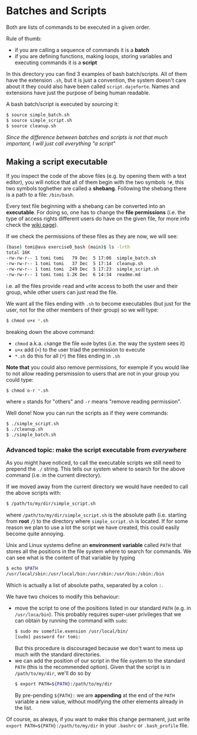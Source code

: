# Batches and Scripts

Both are lists of commands to be executed in a given order.

Rule of thumb:
* if you are calling a sequence of commands it is a **batch**
* if you are defining functions, making loops, storing variables and executing commands it is a **script**

In this directory you can find 3 examples of bash batch/scripts. All of them have the extension `.sh`, but it is just a convention, the system doesn't care about it they could also have been called `script.dajeforte`.
Names and extensions have just the purpose of being human readable.

A bash batch/script is executed by *sourcing* it:

```bash
$ source simple_batch.sh
$ source simple_script.sh
$ source cleanup.sh
```

*Since the difference between batches and scripts is not that much important, I will just call everything "a script"*

## Making a script executable

If you inspect the code of the above files (e.g. by opening them with a text editor), you will notice that all of them begin with the two symbols `!#`, this two symbols toghether are called a **shebang**.
Following the shebang there is a path to a file: `/bin/bash`.

Every text file beginning with a shebang can be converted into an **executable**.
For doing so, one has to change the **file permissions** (i.e. the type of access rights different users do have on the given file, for more info check the [wiki page](https://en.wikipedia.org/wiki/File-system_permissions#Notation_of_traditional_Unix_permissions)).

If we check the permissions of these files as they are now, we will see:

```bash
(base) tomi@ava exercise0_bash (main)$ ls -lrth
total 16K
-rw-rw-r-- 1 tomi tomi   79 Dec  5 17:06  simple_batch.sh
-rw-rw-r-- 1 tomi tomi   37 Dec  5 17:14  cleanup.sh
-rw-rw-r-- 1 tomi tomi  249 Dec  5 17:23  simple_script.sh
-rw-rw-r-- 1 tomi tomi 1.2K Dec  6 14:34  readme.md
```

i.e. all the files provide `r`ead and `w`rite access to both the user and their group, while other users can just read the file.

We want all the files ending with `.sh` to become executables (but just for the user, not for the other members of their group) so we will type:

```bash
$ chmod u+x *.sh
```

breaking down the above command:
* `chmod` a.k.a. `ch`ange the file `mod`e bytes (i.e. the way the system sees it)
* `u+x` add (`+`) to the `u`ser triad the permission to e`x`ecute
* `*.sh` do this for all (`*`) the files ending in `.sh`

**Note that** you could also remove permissions, for exemple if you would like to not allow reading persmission to users that are not in your group you could type:

```bash
$ chmod o-r *.sh
```

where `o` stands for "others" and `-r` means "remove reading permission".

Well done! Now you can run the scripts as if they were commands:

```bash
$ ./simple_script.sh
$ ./cleanup.sh
$ ./simple_batch.sh
```

### Advanced topic: make the script executable from *everywhere*

As you might have noticed, to call the executable scripts we still need to prepend the `./` string.
This tells our system where to search for the above command (i.e. in the current directory).

If we moved away from the current directory we would have needed to call the above scripts with:

```bash
$ /path/to/my/dir/simple_script.sh
```

where `/path/to/my/dir/simple_script.sh` is the absolute path (i.e. starting from **root** `/`) to the directory where `simple_script.sh` is located.
If for some reason we plan to use a lot the script we have created, this could easily become quite annoying.

Unix and Linux systems define an **environment variable** called `PATH` that stores all the positions in the file system where to search for commands.
We can see what is the content of that variable by typing

```bash
$ echo $PATH
/usr/local/sbin:/usr/local/bin:/usr/sbin:/usr/bin:/sbin:/bin
```

Which is actually a list of absolute paths, separated by a colon `:`. 

We have two choices to modify this behaviour:
* move the script to one of the positions listed in our standard `PATH` (e.g. in `/usr/loca/bin`).
  This probably requires super-user privileges that we can obtain by running the command with `sudo`:
  ```bash
  $ sudo mv somefile.exension /usr/local/bin/
  [sudo] password for tomi:
  ```
  But this procedure is discouraged because we don't want to mess up much with the standard directories. 
* we can add the position of our script in the file system to the standard `PATH` (this is the recommended option).
  Given that the script is in `/path/to/my/dir`, we'll do so by
  ```bash
  $ export PATH=${PATH}:/path/to/my/dir
  ```
  By pre-pending `${PATH}:` we are **appending** at the end of the `PATH` variable a new value, without modifying the other elements already in the list.

Of course, as always, if you want to make this change permanent, just write `export PATH=${PATH}:/path/to/my/dir` in your `.bashrc` or `.bash_profile` file.


